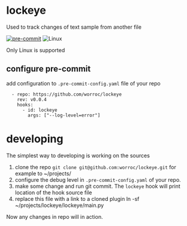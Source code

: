 # lockeye

Used to track changes of text sample from another file

[![pre-commit](https://img.shields.io/badge/pre--commit-enabled-brightgreen?logo=pre-commit)](https://github.com/pre-commit/pre-commit)
![Linux](https://img.shields.io/sourceforge/platform/platform?color=green&logo=Linux)

Only Linux is supported

## configure pre-commit

add configuration to `.pre-commit-config.yaml` file of your repo

```
  - repo: https://github.com/worroc/lockeye
    rev: v0.0.4
    hooks:
      - id: lockeye
        args: ["--log-level=error"]
```

# developing

The simplest way to developing is working on the sources

1. clone the repo `git clone git@github.com:worroc/lockeye.git`
    for example to ~/projects/
2. configure the debug level in `.pre-commit-config.yaml` of your repo.
3. make some change and run git commit. The `lockeye` hook will print location
    of the hook source file
4. replace this file with a link to a cloned plugin
    ln -sf ~/projects/lockeye/lockeye/main.py <file location from last run>

Now any changes in repo will in action.

